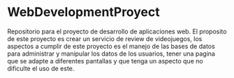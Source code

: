 # WebDevelopmentProyect
Repositorio para el proyecto de desarrollo de aplicaciones web.
El proposito de este proyecto es crear un servicio de review de videojuegos, los aspectos a cumplir de este proyecto es
el manejo de las bases de datos para administrar y manipular los datos de los usuarios, tener una pagina que se adapte a diferentes pantallas
y que tenga un aspecto que no dificulte el uso de este.

